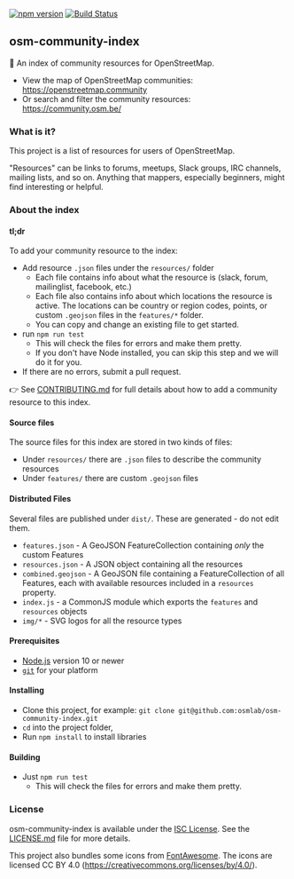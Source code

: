 [![npm version](https://badge.fury.io/js/osm-community-index.svg)](https://badge.fury.io/js/osm-community-index)
[![Build Status](https://travis-ci.org/osmlab/osm-community-index.svg?branch=master)](https://travis-ci.org/osmlab/osm-community-index)


## osm-community-index

:speech_balloon: An index of community resources for OpenStreetMap.

* View the map of OpenStreetMap communities: https://openstreetmap.community
* Or search and filter the community resources: https://community.osm.be/


### What is it?

This project is a list of resources for users of OpenStreetMap.

"Resources" can be links to forums, meetups, Slack groups, IRC channels,
mailing lists, and so on.  Anything that mappers, especially beginners,
might find interesting or helpful.


### About the index

#### tl;dr

To add your community resource to the index:

* Add resource `.json` files under the `resources/` folder
  * Each file contains info about what the resource is (slack, forum, mailinglist, facebook, etc.)
  * Each file also contains info about which locations the resource is active. The locations can be country or region codes, points, or custom `.geojson` files in the `features/*` folder.
  * You can copy and change an existing file to get started.
* run `npm run test`
  * This will check the files for errors and make them pretty.
  * If you don't have Node installed, you can skip this step and we will do it for you.
* If there are no errors, submit a pull request.

:point_right: See [CONTRIBUTING.md](CONTRIBUTING.md) for full details about how to add a community resource to this index.


#### Source files

The source files for this index are stored in two kinds of files:

* Under `resources/` there are `.json` files to describe the community resources
* Under `features/` there are custom `.geojson` files


#### Distributed Files

Several files are published under `dist/`.  These are generated - do not edit them.

* `features.json` - A GeoJSON FeatureCollection containing _only_ the custom Features
* `resources.json` - A JSON object containing all the resources
* `combined.geojson` - A GeoJSON file containing a FeatureCollection of all Features, each with available resources included in a `resources` property.
* `index.js` - a CommonJS module which exports the `features` and `resources` objects
* `img/*` - SVG logos for all the resource types


#### Prerequisites

* [Node.js](https://nodejs.org/) version 10 or newer
* [`git`](https://www.atlassian.com/git/tutorials/install-git/) for your platform


#### Installing

* Clone this project, for example:
  `git clone git@github.com:osmlab/osm-community-index.git`
* `cd` into the project folder,
* Run `npm install` to install libraries


#### Building

* Just `npm run test`
  * This will check the files for errors and make them pretty.


### License

osm-community-index is available under the [ISC License](https://opensource.org/licenses/ISC).
See the [LICENSE.md](LICENSE.md) file for more details.

This project also bundles some icons from [FontAwesome](https://fontawesome.com/).
The icons are licensed CC BY 4.0 (https://creativecommons.org/licenses/by/4.0/).
